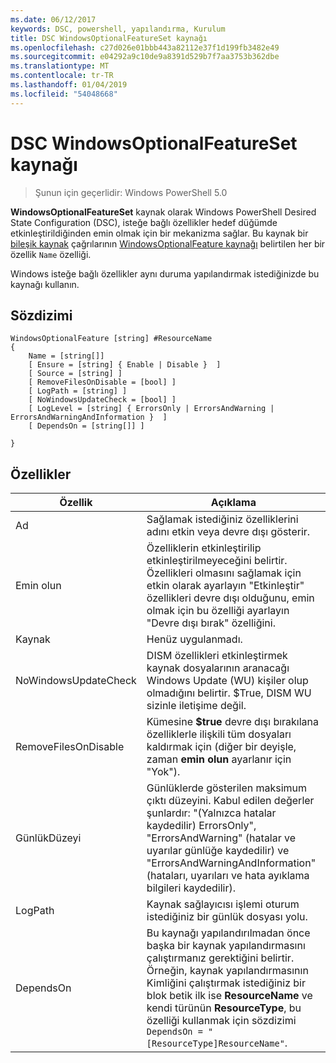 ```yaml
---
ms.date: 06/12/2017
keywords: DSC, powershell, yapılandırma, Kurulum
title: DSC WindowsOptionalFeatureSet kaynağı
ms.openlocfilehash: c27d026e01bbb443a82112e37f1d199fb3482e49
ms.sourcegitcommit: e04292a9c10de9a8391d529b7f7aa3753b362dbe
ms.translationtype: MT
ms.contentlocale: tr-TR
ms.lasthandoff: 01/04/2019
ms.locfileid: "54048668"
---
```

# <a name="dsc-windowsoptionalfeatureset-resource"></a>DSC WindowsOptionalFeatureSet kaynağı

> Şunun için geçerlidir: Windows PowerShell 5.0

**WindowsOptionalFeatureSet** kaynak olarak Windows PowerShell Desired State Configuration (DSC), isteğe bağlı özellikler hedef düğümde etkinleştirildiğinden emin olmak için bir mekanizma sağlar.
Bu kaynak bir [bileşik kaynak](../../../resources/authoringResourceComposite.md) çağrılarının [WindowsOptionalFeature kaynağı](windowsOptionalFeatureResource.md) belirtilen her bir özellik `Name` özelliği.

Windows isteğe bağlı özellikler aynı duruma yapılandırmak istediğinizde bu kaynağı kullanın.

## <a name="syntax"></a>Sözdizimi

```
WindowsOptionalFeature [string] #ResourceName
{
    Name = [string[]]
    [ Ensure = [string] { Enable | Disable }  ]
    [ Source = [string] ]
    [ RemoveFilesOnDisable = [bool] ]
    [ LogPath = [string] ]
    [ NoWindowsUpdateCheck = [bool] ]
    [ LogLevel = [string] { ErrorsOnly | ErrorsAndWarning | ErrorsAndWarningAndInformation }  ]
    [ DependsOn = [string[]] ]

}
```

## <a name="properties"></a>Özellikler

|  Özellik  |  Açıklama   |
|---|---|
| Ad| Sağlamak istediğiniz özelliklerini adını etkin veya devre dışı gösterir.|
| Emin olun| Özelliklerin etkinleştirilip etkinleştirilmeyeceğini belirtir. Özellikleri olmasını sağlamak için etkin olarak ayarlayın "Etkinleştir" özellikleri devre dışı olduğunu, emin olmak için bu özelliği ayarlayın "Devre dışı bırak" özelliğini.|
| Kaynak| Henüz uygulanmadı.|
| NoWindowsUpdateCheck| DISM özellikleri etkinleştirmek kaynak dosyalarının aranacağı Windows Update (WU) kişiler olup olmadığını belirtir. $True, DISM WU sizinle iletişime değil.|
| RemoveFilesOnDisable| Kümesine **$true** devre dışı bırakılana özelliklerle ilişkili tüm dosyaları kaldırmak için (diğer bir deyişle, zaman **emin olun** ayarlanır için "Yok").|
| GünlükDüzeyi| Günlüklerde gösterilen maksimum çıktı düzeyini. Kabul edilen değerler şunlardır: "(Yalnızca hatalar kaydedilir) ErrorsOnly", "ErrorsAndWarning" (hatalar ve uyarılar günlüğe kaydedilir) ve "ErrorsAndWarningAndInformation" (hataları, uyarıları ve hata ayıklama bilgileri kaydedilir).|
| LogPath| Kaynak sağlayıcısı işlemi oturum istediğiniz bir günlük dosyası yolu.|
| DependsOn| Bu kaynağı yapılandırılmadan önce başka bir kaynak yapılandırmasını çalıştırmanız gerektiğini belirtir. Örneğin, kaynak yapılandırmasının Kimliğini çalıştırmak istediğiniz bir blok betik ilk ise __ResourceName__ ve kendi türünün __ResourceType__, bu özelliği kullanmak için sözdizimi `DependsOn = "[ResourceType]ResourceName"`.|
